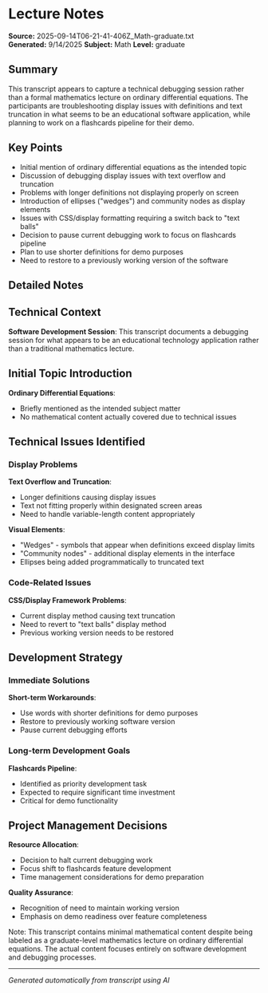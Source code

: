 # Lecture Notes

**Source:** 2025-09-14T06-21-41-406Z_Math-graduate.txt  
**Generated:** 9/14/2025
**Subject:** Math
**Level:** graduate

## Summary

This transcript appears to capture a technical debugging session rather than a formal mathematics lecture on ordinary differential equations. The participants are troubleshooting display issues with definitions and text truncation in what seems to be an educational software application, while planning to work on a flashcards pipeline for their demo.

## Key Points

- Initial mention of ordinary differential equations as the intended topic
- Discussion of debugging display issues with text overflow and truncation
- Problems with longer definitions not displaying properly on screen
- Introduction of ellipses ("wedges") and community nodes as display elements
- Issues with CSS/display formatting requiring a switch back to "text balls"
- Decision to pause current debugging work to focus on flashcards pipeline
- Plan to use shorter definitions for demo purposes
- Need to restore to a previously working version of the software

## Detailed Notes

## Technical Context
**Software Development Session**: This transcript documents a debugging session for what appears to be an educational technology application rather than a traditional mathematics lecture.

## Initial Topic Introduction
**Ordinary Differential Equations**: 
- Briefly mentioned as the intended subject matter
- No mathematical content actually covered due to technical issues

## Technical Issues Identified

### Display Problems
**Text Overflow and Truncation**:
- Longer definitions causing display issues
- Text not fitting properly within designated screen areas
- Need to handle variable-length content appropriately

**Visual Elements**:
- "Wedges" - symbols that appear when definitions exceed display limits
- "Community nodes" - additional display elements in the interface
- Ellipses being added programmatically to truncated text

### Code-Related Issues
**CSS/Display Framework Problems**:
- Current display method causing text truncation
- Need to revert to "text balls" display method
- Previous working version needs to be restored

## Development Strategy

### Immediate Solutions
**Short-term Workarounds**:
- Use words with shorter definitions for demo purposes
- Restore to previously working software version
- Pause current debugging efforts

### Long-term Development Goals
**Flashcards Pipeline**:
- Identified as priority development task
- Expected to require significant time investment
- Critical for demo functionality

## Project Management Decisions
**Resource Allocation**:
- Decision to halt current debugging work
- Focus shift to flashcards feature development
- Time management considerations for demo preparation

**Quality Assurance**:
- Recognition of need to maintain working version
- Emphasis on demo readiness over feature completeness

Note: This transcript contains minimal mathematical content despite being labeled as a graduate-level mathematics lecture on ordinary differential equations. The actual content focuses entirely on software development and debugging processes.

---
*Generated automatically from transcript using AI*